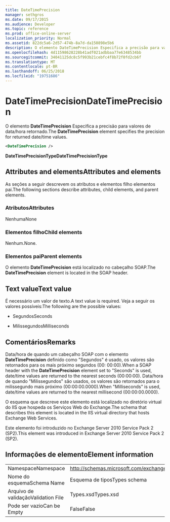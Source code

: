 ```yaml
---
title: DateTimePrecision
manager: sethgros
ms.date: 09/17/2015
ms.audience: Developer
ms.topic: reference
ms.prod: office-online-server
localization_priority: Normal
ms.assetid: 822dc5a6-2d57-474b-8a7d-da150898e5b6
description: O elemento DateTimePrecision Especifica a precisão para valores de data/hora retornado.
ms.openlocfilehash: 4d11598628228b41adf021adbbaa77e6348534bb
ms.sourcegitcommit: 34041125dc8c5f993b21cebfc4f8b72f0fd2cb6f
ms.translationtype: MT
ms.contentlocale: pt-BR
ms.lasthandoff: 06/25/2018
ms.locfileid: "19751686"
---
```

# <a name="datetimeprecision"></a><span data-ttu-id="d4910-103">DateTimePrecision</span><span class="sxs-lookup"><span data-stu-id="d4910-103">DateTimePrecision</span></span>

<span data-ttu-id="d4910-104">O elemento **DateTimePrecision** Especifica a precisão para valores de data/hora retornado.</span><span class="sxs-lookup"><span data-stu-id="d4910-104">The **DateTimePrecision** element specifies the precision for returned date/time values.</span></span> 
  
```XML
<DateTimePrecision />
```

<span data-ttu-id="d4910-105">**DateTimePrecisionType**</span><span class="sxs-lookup"><span data-stu-id="d4910-105">**DateTimePrecisionType**</span></span>

## <a name="attributes-and-elements"></a><span data-ttu-id="d4910-106">Attributes and elements</span><span class="sxs-lookup"><span data-stu-id="d4910-106">Attributes and elements</span></span>

<span data-ttu-id="d4910-107">As seções a seguir descrevem os atributos e elementos filho elementos pai.</span><span class="sxs-lookup"><span data-stu-id="d4910-107">The following sections describe attributes, child elements, and parent elements.</span></span>
  
### <a name="attributes"></a><span data-ttu-id="d4910-108">Atributos</span><span class="sxs-lookup"><span data-stu-id="d4910-108">Attributes</span></span>

<span data-ttu-id="d4910-109">Nenhuma</span><span class="sxs-lookup"><span data-stu-id="d4910-109">None</span></span>
  
### <a name="child-elements"></a><span data-ttu-id="d4910-110">Elementos filho</span><span class="sxs-lookup"><span data-stu-id="d4910-110">Child elements</span></span>

<span data-ttu-id="d4910-111">Nenhum.</span><span class="sxs-lookup"><span data-stu-id="d4910-111">None.</span></span>
  
### <a name="parent-elements"></a><span data-ttu-id="d4910-112">Elementos pai</span><span class="sxs-lookup"><span data-stu-id="d4910-112">Parent elements</span></span>

<span data-ttu-id="d4910-113">O elemento **DateTimePrecision** está localizado no cabeçalho SOAP.</span><span class="sxs-lookup"><span data-stu-id="d4910-113">The **DateTimePrecision** element is located in the SOAP header.</span></span> 
  
## <a name="text-value"></a><span data-ttu-id="d4910-114">Text value</span><span class="sxs-lookup"><span data-stu-id="d4910-114">Text value</span></span>

<span data-ttu-id="d4910-115">É necessário um valor de texto.</span><span class="sxs-lookup"><span data-stu-id="d4910-115">A text value is required.</span></span> <span data-ttu-id="d4910-116">Veja a seguir os valores possíveis:</span><span class="sxs-lookup"><span data-stu-id="d4910-116">The following are the possible values:</span></span>
  
- <span data-ttu-id="d4910-117">Segundos</span><span class="sxs-lookup"><span data-stu-id="d4910-117">Seconds</span></span>
    
- <span data-ttu-id="d4910-118">Milissegundos</span><span class="sxs-lookup"><span data-stu-id="d4910-118">Milliseconds</span></span>
    
## <a name="remarks"></a><span data-ttu-id="d4910-119">Comentários</span><span class="sxs-lookup"><span data-stu-id="d4910-119">Remarks</span></span>

<span data-ttu-id="d4910-120">Data/hora de quando um cabeçalho SOAP com o elemento **DateTimePrecision** definido como "Segundos" é usado, os valores são retornados para os mais próximo segundos (00: 00:00).</span><span class="sxs-lookup"><span data-stu-id="d4910-120">When a SOAP header with the **DateTimePrecision** element set to "Seconds" is used, date/time values are returned to the nearest seconds (00:00:00).</span></span> <span data-ttu-id="d4910-121">Data/hora de quando "Milissegundos" são usados, os valores são retornados para o milissegundo mais próximo (00:00:00.0000).</span><span class="sxs-lookup"><span data-stu-id="d4910-121">When "Milliseconds" is used, date/time values are returned to the nearest millisecond (00:00:00.0000).</span></span> 
  
<span data-ttu-id="d4910-122">O esquema que descreve este elemento está localizado no diretório virtual do IIS que hospeda os Serviços Web do Exchange.</span><span class="sxs-lookup"><span data-stu-id="d4910-122">The schema that describes this element is located in the IIS virtual directory that hosts Exchange Web Services.</span></span>
  
<span data-ttu-id="d4910-123">Este elemento foi introduzido no Exchange Server 2010 Service Pack 2 (SP2).</span><span class="sxs-lookup"><span data-stu-id="d4910-123">This element was introduced in Exchange Server 2010 Service Pack 2 (SP2).</span></span>
  
## <a name="element-information"></a><span data-ttu-id="d4910-124">Informações de elemento</span><span class="sxs-lookup"><span data-stu-id="d4910-124">Element information</span></span>

|||
|:-----|:-----|
|<span data-ttu-id="d4910-125">Namespace</span><span class="sxs-lookup"><span data-stu-id="d4910-125">Namespace</span></span>  <br/> |http://schemas.microsoft.com/exchange/services/2006/types  <br/> |
|<span data-ttu-id="d4910-126">Nome do esquema</span><span class="sxs-lookup"><span data-stu-id="d4910-126">Schema Name</span></span>  <br/> |<span data-ttu-id="d4910-127">Esquema de tipos</span><span class="sxs-lookup"><span data-stu-id="d4910-127">Types schema</span></span>  <br/> |
|<span data-ttu-id="d4910-128">Arquivo de validação</span><span class="sxs-lookup"><span data-stu-id="d4910-128">Validation File</span></span>  <br/> |<span data-ttu-id="d4910-129">Types.xsd</span><span class="sxs-lookup"><span data-stu-id="d4910-129">Types.xsd</span></span>  <br/> |
|<span data-ttu-id="d4910-130">Pode ser vazio</span><span class="sxs-lookup"><span data-stu-id="d4910-130">Can be Empty</span></span>  <br/> |<span data-ttu-id="d4910-131">False</span><span class="sxs-lookup"><span data-stu-id="d4910-131">False</span></span>  <br/> |
   

